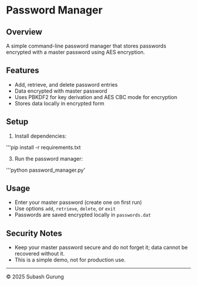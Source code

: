 # Password Manager

## Overview

A simple command-line password manager that stores passwords encrypted with a master password using AES encryption.

## Features

- Add, retrieve, and delete password entries
- Data encrypted with master password
- Uses PBKDF2 for key derivation and AES CBC mode for encryption
- Stores data locally in encrypted form

## Setup

1. Install dependencies:
   
'''pip install -r requirements.txt

3. Run the password manager:

'''python password_manager.py'

## Usage

- Enter your master password (create one on first run)
- Use options `add`, `retrieve`, `delete`, or `exit`
- Passwords are saved encrypted locally in `passwords.dat`

## Security Notes

- Keep your master password secure and do not forget it; data cannot be recovered without it.
- This is a simple demo, not for production use.

---

© 2025 Subash Gurung
